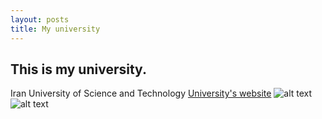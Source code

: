 ```yaml
---
layout: posts
title: My university
---
```


## This is my university.
Iran University of Science and Technology
[University's website](http://www.iust.ac.ir/)
![alt text](C:\git\mywebsite\assets\images\daneshgah.jpg "IUST College")
![alt text](C:\git\mywebsite\assets\images\daneshkade.jpg "CE")